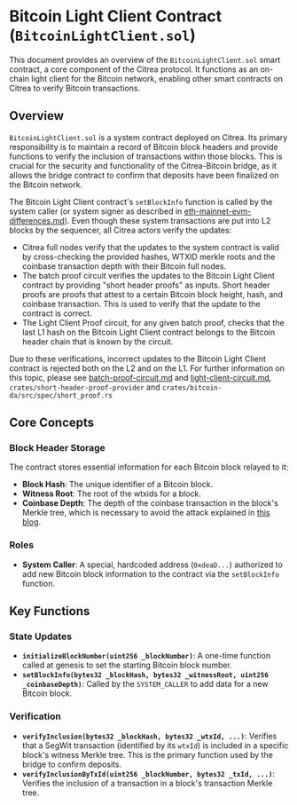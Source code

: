 # Bitcoin Light Client Contract (`BitcoinLightClient.sol`)

This document provides an overview of the `BitcoinLightClient.sol` smart contract, a core component of the Citrea protocol. It functions as an on-chain light client for the Bitcoin network, enabling other smart contracts on Citrea to verify Bitcoin transactions.

## Overview

`BitcoinLightClient.sol` is a system contract deployed on Citrea. Its primary responsibility is to maintain a record of Bitcoin block headers and provide functions to verify the inclusion of transactions within those blocks. This is crucial for the security and functionality of the Citrea-Bitcoin bridge, as it allows the bridge contract to confirm that deposits have been finalized on the Bitcoin network.

The Bitcoin Light Client contract's `setBlockInfo` function is called by the system caller (or system signer as described in [eth-mainnet-evm-differences.md](./eth-mainnet-evm-differences.md)). Even though these system transactions are put into L2 blocks by the sequencer, all Citrea actors verify the updates:
- Citrea full nodes verify that the updates to the system contract is valid by cross-checking the provided hashes, WTXID merkle roots and the coinbase transaction depth with their Bitcoin full nodes. 
- The batch proof circuit verifies the updates to the Bitcoin Light Client contract by providing "short header proofs" as inputs. Short header proofs are proofs that attest to a certain Bitcoin block height, hash, and coinbase transaction. This is used to verify that the update to the contract is correct.
- The Light Client Proof circuit, for any given batch proof, checks that the last L1 hash on the Bitcoin Light Client contract belongs to the Bitcoin header chain that is known by the circuit.

Due to these verifications, incorrect updates to the Bitcoin Light Client contract is rejected both on the L2 and on the L1. For further information on this topic, please see [batch-proof-circuit.md](./batch-proof-circuit.md#short-header-proof-verification) and [light-client-circuit.md](./light-client-circuit.md#processing-complete-proofs), `crates/short-header-proof-provider` and `crates/bitcoin-da/src/spec/short_proof.rs`

## Core Concepts

### Block Header Storage

The contract stores essential information for each Bitcoin block relayed to it:
-   **Block Hash**: The unique identifier of a Bitcoin block.
-   **Witness Root**: The root of the wtxids for a block.
-   **Coinbase Depth**: The depth of the coinbase transaction in the block's Merkle tree, which is necessary to avoid the attack explained in [this blog](https://bitslog.com/2018/06/09/leaf-node-weakness-in-bitcoin-merkle-tree-design/#:~:text=Another%20way%20to,equal%20tree%20depths).

### Roles

-   **System Caller**: A special, hardcoded address (`0xdeaD...`) authorized to add new Bitcoin block information to the contract via the `setBlockInfo` function.

## Key Functions

### State Updates

-   **`initializeBlockNumber(uint256 _blockNumber)`**: A one-time function called at genesis to set the starting Bitcoin block number.
-   **`setBlockInfo(bytes32 _blockHash, bytes32 _witnessRoot, uint256 _coinbaseDepth)`**: Called by the `SYSTEM_CALLER` to add data for a new Bitcoin block. 

### Verification

-   **`verifyInclusion(bytes32 _blockHash, bytes32 _wtxId, ...)`**: Verifies that a SegWit transaction (identified by its `wtxId`) is included in a specific block's witness Merkle tree. This is the primary function used by the bridge to confirm deposits.
-   **`verifyInclusionByTxId(uint256 _blockNumber, bytes32 _txId, ...)`**: Verifies the inclusion of a transaction in a block's transaction Merkle tree.
